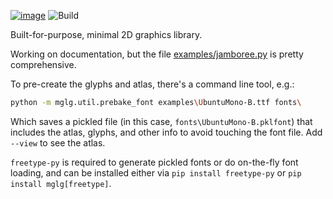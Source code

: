 [![image](https://img.shields.io/pypi/v/mglg.svg)](https://pypi.python.org/pypi/mglg)
![Build](https://github.com/aforren1/mglg/workflows/Build/badge.svg)

Built-for-purpose, minimal 2D graphics library.

Working on documentation, but the file [examples/jamboree.py](https://github.com/aforren1/mglg/blob/master/examples/jamboree.py) is pretty comprehensive.

To pre-create the glyphs and atlas, there's a command line tool, e.g.:

```bash
python -m mglg.util.prebake_font examples\UbuntuMono-B.ttf fonts\
```

Which saves a pickled file (in this case, `fonts\UbuntuMono-B.pklfont`) that includes the atlas, glyphs, and other info to avoid touching the font file. Add `--view` to see the atlas.

`freetype-py` is required to generate pickled fonts or do on-the-fly font loading, and can be installed either via `pip install freetype-py` or `pip install mglg[freetype]`.
